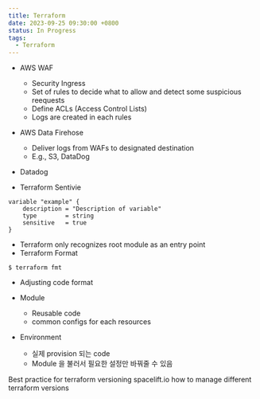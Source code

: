 ```yaml
---
title: Terraform
date: 2023-09-25 09:30:00 +0800
status: In Progress
tags:
  - Terraform
---
```


- AWS WAF
	- Security Ingress
	- Set of rules to decide what to allow and detect some suspicious reequests
	- Define ACLs (Access Control Lists)
	- Logs are created in each rules
- AWS Data Firehose
	- Deliver logs from WAFs to designated destination
	- E.g., S3, DataDog
- Datadog

- Terraform Sentivie
```HCL
variable "example" {
	description = "Description of variable"
	type        = string
	sensitive   = true
}
```
- Terraform only recognizes root module as an entry point
- Terraform Format
```
$ terraform fmt
```
- Adjusting code format

- Module
	- Reusable code
	- common configs for each resources
- Environment
	- 실제 provision 되는 code
	- Module 을 불러서 필요한 설정만 바꿔줄 수 있음

Best practice for terraform versioning spacelift.io how to manage different terraform versions
